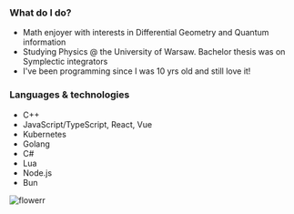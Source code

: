 ### What do I do?
- Math enjoyer with interests in Differential Geometry and Quantum information
- Studying Physics @ the University of Warsaw. Bachelor thesis was on Symplectic integrators
- I've been programming since I was 10 yrs old and still love it!
  

### Languages & technologies
  * C++
  * JavaScript/TypeScript, React, Vue
  * Kubernetes
  * Golang
  * C#
  * Lua
  * Node.js
  * Bun
  
![flowerr](https://user-images.githubusercontent.com/61145047/168449173-32bd8a48-4809-48f5-ba8a-19ca6e7049bc.png)
